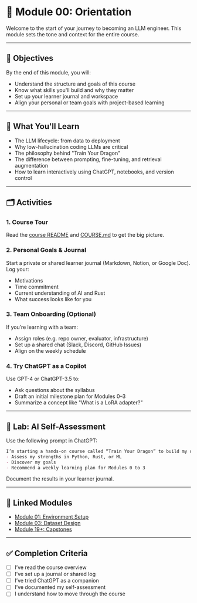 # 🧭 Module 00: Orientation

Welcome to the start of your journey to becoming an LLM engineer.
This module sets the tone and context for the entire course.

---

## 🎯 Objectives

By the end of this module, you will:

* Understand the structure and goals of this course
* Know what skills you'll build and why they matter
* Set up your learner journal and workspace
* Align your personal or team goals with project-based learning

---

## 🧠 What You'll Learn

* The LLM lifecycle: from data to deployment
* Why low-hallucination coding LLMs are critical
* The philosophy behind "Train Your Dragon"
* The difference between prompting, fine-tuning, and retrieval augmentation
* How to learn interactively using ChatGPT, notebooks, and version control

---

## 🗂 Activities

### 1. Course Tour

Read the [course README](../../README.md) and [COURSE.md](../../syllubus/COURSE.md) to get the big picture.

### 2. Personal Goals & Journal

Start a private or shared learner journal (Markdown, Notion, or Google Doc).
Log your:

* Motivations
* Time commitment
* Current understanding of AI and Rust
* What success looks like for you

### 3. Team Onboarding (Optional)

If you’re learning with a team:

* Assign roles (e.g. repo owner, evaluator, infrastructure)
* Set up a shared chat (Slack, Discord, GitHub Issues)
* Align on the weekly schedule

### 4. Try ChatGPT as a Copilot

Use GPT-4 or ChatGPT-3.5 to:

* Ask questions about the syllabus
* Draft an initial milestone plan for Modules 0–3
* Summarize a concept like "What is a LoRA adapter?"

---

## 🧪 Lab: AI Self-Assessment

Use the following prompt in ChatGPT:

```markdown
I’m starting a hands-on course called “Train Your Dragon” to build my own low-hallucination coding LLM. Please interview me with 5 questions to:
- Assess my strengths in Python, Rust, or ML
- Discover my goals
- Recommend a weekly learning plan for Modules 0 to 3
```

Document the results in your learner journal.

---

## 🔗 Linked Modules

* [Module 01: Environment Setup](../01_Environment_Setup_&_Tooling/README.md)
* [Module 03: Dataset Design](../03_Building_Datasets_for_LLM_Training/README.md)
* [Module 19+: Capstones](../../modules/19_Capstone_Project_0_custom_coding-focused_LLM_agent)

---

## ✅ Completion Criteria

* [ ] I’ve read the course overview
* [ ] I’ve set up a journal or shared log
* [ ] I’ve tried ChatGPT as a companion
* [ ] I’ve documented my self-assessment
* [ ] I understand how to move through the course
